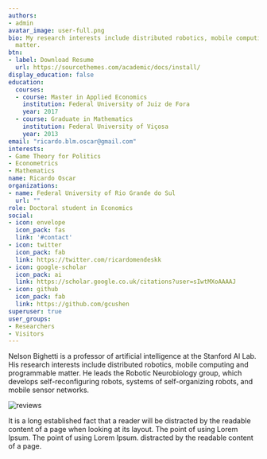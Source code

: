 ```yaml
---
authors:
- admin
avatar_image: user-full.png
bio: My research interests include distributed robotics, mobile computing and programmable
  matter.
btn:
- label: Download Resume
  url: https://sourcethemes.com/academic/docs/install/
display_education: false
education:
  courses:
  - course: Master in Applied Economics
    institution: Federal University of Juiz de Fora
    year: 2017
  - course: Graduate in Mathematics
    institution: Federal University of Viçosa
    year: 2013
email: "ricardo.blm.oscar@gmail.com"
interests:
- Game Theory for Politics
- Econometrics
- Mathematics
name: Ricardo Oscar
organizations:
- name: Federal University of Rio Grande do Sul
  url: ""
role: Doctoral student in Economics
social:
- icon: envelope
  icon_pack: fas
  link: '#contact'
- icon: twitter
  icon_pack: fab
  link: https://twitter.com/ricardomendeskk
- icon: google-scholar
  icon_pack: ai
  link: https://scholar.google.co.uk/citations?user=sIwtMXoAAAAJ
- icon: github
  icon_pack: fab
  link: https://github.com/gcushen
superuser: true
user_groups:
- Researchers
- Visitors
---
```


Nelson Bighetti is a professor of artificial intelligence at the Stanford AI Lab. His research interests include distributed robotics, mobile computing and programmable matter. He leads the Robotic Neurobiology group, which develops self-reconfiguring robots, systems of self-organizing robots, and mobile sensor networks.

![reviews](../../img/certifacates.jpg)

It is a long established fact that a reader will be distracted by the readable content of a page when looking at its layout. The point of using Lorem Ipsum. The point of using Lorem Ipsum. distracted by the readable content of a page.
